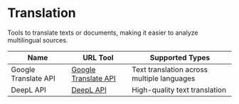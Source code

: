 # Translation

Tools to translate texts or documents, making it easier to analyze multilingual sources.

| Name             | URL Tool                                        | Supported Types                           |
|------------------|-------------------------------------------------|-------------------------------------------|
| Google Translate API        | [Google Translate API](https://cloud.google.com/translate) | Text translation across multiple languages     |
| DeepL API         | [DeepL API](https://www.deepl.com/pro)         | High-quality text translation      |

